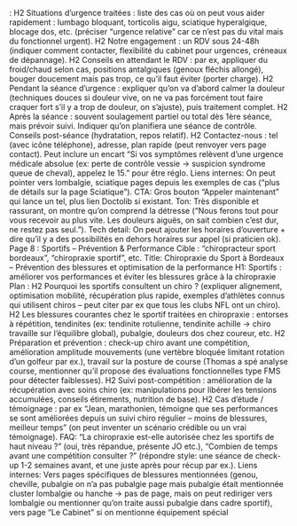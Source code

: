 : H2 Situations d’urgence traitées : liste des cas où on peut vous aider rapidement : lumbago bloquant, torticolis aigu, sciatique hyperalgique, blocage dos, etc. (préciser “urgence relative” car ce n’est pas du vital mais du fonctionnel urgent). H2 Notre engagement : un RDV sous 24-48h (indiquer comment contacter, flexibilité du cabinet pour urgences, créneaux de dépannage). H2 Conseils en attendant le RDV : par ex, appliquer du froid/chaud selon cas, positions antalgiques (genoux fléchis allongé), bouger doucement mais pas trop, ce qu’il faut éviter (porter charge). H2 Pendant la séance d’urgence : expliquer qu’on va d’abord calmer la douleur (techniques douces si douleur vive, on ne va pas forcément tout faire craquer fort s’il y a trop de douleur, on s’ajuste), puis traitement complet. H2 Après la séance : souvent soulagement partiel ou total dès 1ère séance, mais prévoir suivi. Indiquer qu’on planifiera une séance de contrôle. Conseils post-séance (hydratation, repos relatif). H2 Contactez-nous : tel (avec icône téléphone), adresse, plan rapide (peut renvoyer vers page contact). Peut inclure un encart “Si vos symptômes relèvent d’une urgence médicale absolue (ex: perte de contrôle vessie -> suspicion syndrome queue de cheval), appelez le 15.” pour être réglo. Liens internes: On peut pointer vers lombalgie, sciatique pages depuis les exemples de cas (“plus de détails sur la page Sciatique”). CTA: Gros bouton “Appeler maintenant” qui lance un tel, plus lien Doctolib si existant. Ton: Très disponible et rassurant, on montre qu’on comprend la détresse (“Nous ferons tout pour vous recevoir au plus vite. Les douleurs aiguës, on sait combien c’est dur, ne restez pas seul.”). Tech detail: On peut ajouter les horaires d’ouverture + dire qu’il y a des possibilités en dehors horaires sur appel (si praticien ok). Page 8 : Sportifs – Prévention & Performance Cible : “chiropracteur sport bordeaux”, “chiropraxie sportif”, etc. Title: Chiropraxie du Sport à Bordeaux – Prévention des blessures et optimisation de la performance H1: Sportifs : améliorer vos performances et éviter les blessures grâce à la chiropraxie Plan : H2 Pourquoi les sportifs consultent un chiro ? (expliquer alignement, optimisation mobilité, récupération plus rapide, exemples d’athlètes connus qui utilisent chiros – peut citer par ex que tous les clubs NFL ont un chiro). H2 Les blessures courantes chez le sportif traitées en chiropraxie : entorses à répétition, tendinites (ex: tendinite rotulienne, tendinite achille -> chiro travaille sur l’équilibre global), pubalgie, douleurs dos chez coureur, etc. H2 Préparation et prévention : check-up chiro avant une compétition, amélioration amplitude mouvements (une vertèbre bloquée limitant rotation d’un golfeur par ex.), travail sur la posture de course (Thomas a spé analyse course, mentionner qu’il propose des évaluations fonctionnelles type FMS pour détecter faiblesses). H2 Suivi post-compétition : amélioration de la récupération avec soins chiro (ex: manipulations pour libérer les tensions accumulées, conseils étirements, nutrition de base). H2 Cas d’étude / témoignage : par ex “Jean, marathonien, témoigne que ses performances se sont améliorées depuis un suivi chiro régulier – moins de blessures, meilleur temps” (on peut inventer un scénario crédible ou un vrai témoignage). FAQ: “La chiropraxie est-elle autorisée chez les sportifs de haut niveau ?” (oui, très répandue, présente JO etc.), “Combien de temps avant une compétition consulter ?” (répondre style: une séance de check-up 1-2 semaines avant, et une juste après pour récup par ex.). Liens internes: Vers pages spécifiques de blessures mentionnées (genou, cheville, pubalgie on n’a pas pubalgie page mais pubalgie était mentionnée cluster lombalgie ou hanche -> pas de page, mais on peut rediriger vers lombalgie ou mentionner qu’on traite aussi pubalgie dans cadre sportif), vers page “Le Cabinet” si on mentionne équipement spécial